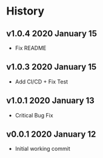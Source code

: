# History

## v1.0.4 2020 January 15

-   Fix README

## v1.0.3 2020 January 15

-   Add CI/CD + Fix Test

## v1.0.1 2020 January 13

-   Critical Bug Fix

## v0.0.1 2020 January 12

-   Initial working commit
